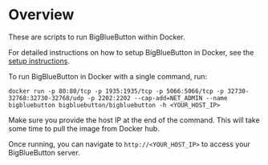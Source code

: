 # Overview

These are scripts to run BigBlueButton within Docker.  

For detailed instructions on how to setup BigBlueButton in Docker, see the [setup instructions](http://docs.bigbluebutton.org/labs/docker.html).

To run BigBlueButton in Docker with a single command, run:

~~~
docker run -p 80:80/tcp -p 1935:1935/tcp -p 5066:5066/tcp -p 32730-32768:32730-32768/udp -p 2202:2202 --cap-add=NET_ADMIN --name bigbluebutton bigbluebutton/bigbluebutton -h <YOUR_HOST_IP>
~~~

Make sure you provide the host IP at the end of the command. This will take some time to pull the image from Docker hub.

Once running, you can navigate to `http://<YOUR_HOST_IP>` to access your BigBlueButton server.
